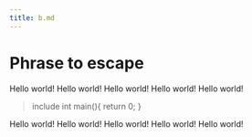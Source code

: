 ```yaml
---
title: b.md
---
```


# Phrase to escape

Hello world!
Hello world!
Hello world!
Hello world!
Hello world!

> include<stdio>
  int main(){
    return 0;
  }

Hello world!
Hello world!
Hello world!
Hello world!
Hello world!


